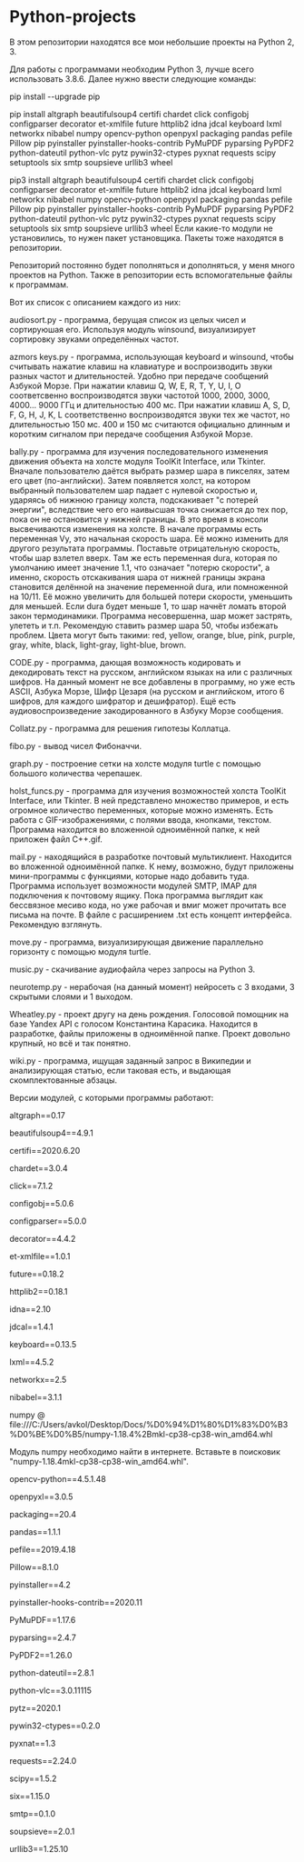 # Python-projects

В этом репозитории находятся все мои небольшие проекты на Python 2, 3.

Для работы с программами необходим Python 3, лучше всего использовать 3.8.6.
Далее нужно ввести следующие команды:

pip install --upgrade pip

pip install altgraph beautifulsoup4 certifi chardet click configobj configparser decorator et-xmlfile future httplib2 idna jdcal keyboard lxml networkx nibabel numpy opencv-python openpyxl packaging pandas pefile Pillow pip pyinstaller pyinstaller-hooks-contrib PyMuPDF pyparsing PyPDF2 python-dateutil python-vlc pytz pywin32-ctypes pyxnat requests scipy setuptools six smtp soupsieve urllib3 wheel

pip3 install altgraph beautifulsoup4 certifi chardet click configobj configparser decorator et-xmlfile future httplib2 idna jdcal keyboard lxml networkx nibabel numpy opencv-python openpyxl packaging pandas pefile Pillow pip pyinstaller pyinstaller-hooks-contrib PyMuPDF pyparsing PyPDF2 python-dateutil python-vlc pytz pywin32-ctypes pyxnat requests scipy setuptools six smtp soupsieve urllib3 wheel
Если какие-то модули не установились, то нужен пакет установщика. Пакеты тоже находятся в репозитории.

Репозиторий постоянно будет пополняться и дополняться, у меня много проектов на Python. Также в репозитории есть вспомогательные файлы к программам.

Вот их список с описанием каждого из них:

audiosort.py - программа, берущая список из целых чисел и сортируюшая его. Используя модуль winsound, визуализирует сортировку звуками определённых частот.

azmors keys.py - программа, использующая keyboard и winsound, чтобы считывать нажатие клавиш на клавиатуре и воспроизводить звуки разных частот и длительностей. Удобно при передаче сообщений Азбукой Морзе. 
При нажатии клавиш Q, W, E, R, T, Y, U, I, O соответсвенно воспроизводятся звуки частотой 1000, 2000, 3000, 4000... 9000 ГГц и длительностью 400 мс. При нажатии клавиш A, S, D, F, G, H, J, K, L соответственно воспроизводятся звуки тех же частот, но длительностью 150 мс. 400 и 150 мс считаются официально длинным и коротким сигналом при передаче сообщения Азбукой Морзе.

bally.py - программа для изучения последовательного изменения движения объекта на холсте модуля ToolKit Interface, или Tkinter. Вначале пользователю даётся выбрать размер шара в пикселях, затем его цвет (по-английски). Затем появляется холст, на котором выбранный пользователем шар падает с нулевой скоростью и, ударяясь об нижнюю границу холста, подскакивает "с потерей энергии", вследствие чего его наивысшая точка снижается до тех пор, пока он не остановится у нижней границы. В это время в консоли высвечиваются изменения на холсте.
В начале программы есть переменная Vy, это начальная скорость шара. Её можно изменить для другого результата программы. Поставьте отрицательную скорость, чтобы шар взлетел вверх.
Там же есть переменная dura, которая по умолчанию имеет значение 1.1, что означает "потерю скорости", а именно, скорость отскакивания шара от нижней границы экрана становится делённой на значение переменной dura, или помноженной на 10/11. Её можно увеличить для большей потери скорости, уменьшить для меньшей. Если dura будет меньше 1, то шар начнёт ломать второй закон термодинамики.
Программа несовершенна, шар может застрять, улететь и т.п. Рекомендую ставить размер шара 50, чтобы избежать проблем. Цвета могут быть такими:
red, yellow, orange, blue, pink, purple, gray, white, black, light-gray, light-blue, brown.

CODE.py - программа, дающая возможность кодировать и декодировать текст на русском, английском языках на или с различных шифров.
На данный момент не все добавлены в программу, но уже есть ASCII, Азбука Морзе, Шифр Цезаря (на русском и английском, итого 6 шифров, для каждого шифратор и дешифратор).
Ещё есть аудиовоспроизведение закодированного в Азбуку Морзе сообщения.

Collatz.py - программа для решения гипотезы Коллатца.

fibo.py - вывод чисел Фибоначчи.

graph.py - построение сетки на холсте модуля turtle с помощью большого количества черепашек.

holst_funcs.py - программа для изучения возможностей холста ToolKit Interface, или Tkinter.
В ней представлено множество примеров, и есть огромное количество переменных, которые можно изменять. Есть работа с GIF-изображениями, с полями ввода, кнопками, текстом.
Программа находится во вложенной одноимённой папке, к ней приложен файл C++.gif.

mail.py - находящийся в разработке почтовый мультиклиент. Находится во вложенной одноимённой папке. К нему, возможно, будут приложены мини-программы с функциями, которые надо добавить туда.
Программа использует возможности модулей SMTP, IMAP для подключения к почтовому ящику. Пока программа выглядит как бессвязное месиво кода, но уже рабочая и вмиг может прочитать все письма на почте.
В файле с расширением .txt есть концепт интерфейса. Рекомендую взглянуть.

move.py - программа, визуализирующая движение параллельно горизонту с помощью модуля turtle.

music.py - скачивание аудиофайла через запросы на Python 3.

neurotemp.py - нерабочая (на данный момент) нейросеть с 3 входами, 3 скрытыми слоями и 1 выходом.

Wheatley.py - проект другу на день рождения. Голосовой помощник на базе Yandex API с голосом Константина Карасика. Находится в разработке, файлы приложены в одноимённой папке. Проект довольно крупный, но всё и так понятно.

wiki.py - программа, ищущая заданный запрос в Википедии и анализирующая статью, если таковая есть, и выдающая скомплектованные абзацы.


Версии модулей, с которыми программы работают:

altgraph==0.17

beautifulsoup4==4.9.1

certifi==2020.6.20

chardet==3.0.4

click==7.1.2

configobj==5.0.6

configparser==5.0.0

decorator==4.4.2

et-xmlfile==1.0.1

future==0.18.2

httplib2==0.18.1

idna==2.10

jdcal==1.4.1

keyboard==0.13.5

lxml==4.5.2

networkx==2.5

nibabel==3.1.1

numpy @ file:///C:/Users/avkol/Desktop/Docs/%D0%94%D1%80%D1%83%D0%B3%D0%BE%D0%B5/numpy-1.18.4%2Bmkl-cp38-cp38-win_amd64.whl

Модуль numpy необходимо найти в интернете. Вставьте в поисковик "numpy-1.18.4mkl-cp38-cp38-win_amd64.whl".

opencv-python==4.5.1.48

openpyxl==3.0.5

packaging==20.4

pandas==1.1.1

pefile==2019.4.18

Pillow==8.1.0

pyinstaller==4.2

pyinstaller-hooks-contrib==2020.11

PyMuPDF==1.17.6

pyparsing==2.4.7

PyPDF2==1.26.0

python-dateutil==2.8.1

python-vlc==3.0.11115

pytz==2020.1

pywin32-ctypes==0.2.0

pyxnat==1.3

requests==2.24.0

scipy==1.5.2

six==1.15.0

smtp==0.1.0

soupsieve==2.0.1

urllib3==1.25.10
